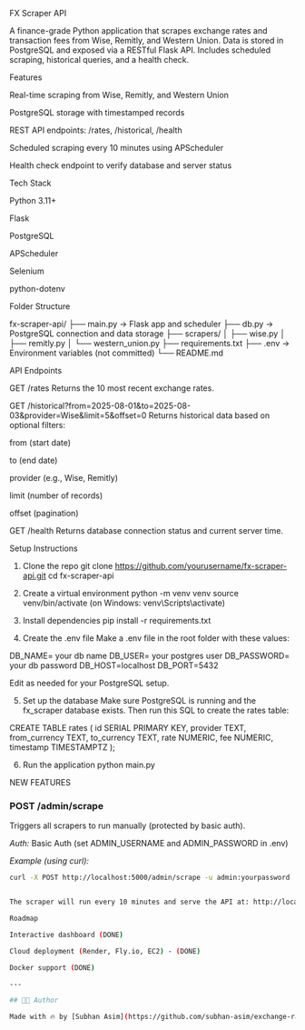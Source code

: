 FX Scraper API

A finance-grade Python application that scrapes exchange rates and transaction fees from Wise, Remitly, and Western Union. Data is stored in PostgreSQL and exposed via a RESTful Flask API. Includes scheduled scraping, historical queries, and a health check.

Features

Real-time scraping from Wise, Remitly, and Western Union

PostgreSQL storage with timestamped records

REST API endpoints: /rates, /historical, /health

Scheduled scraping every 10 minutes using APScheduler

Health check endpoint to verify database and server status


Tech Stack

Python 3.11+

Flask

PostgreSQL

APScheduler

Selenium

python-dotenv


Folder Structure

fx-scraper-api/
├── main.py                  → Flask app and scheduler
├── db.py                    → PostgreSQL connection and data storage
├── scrapers/
│   ├── wise.py
│   ├── remitly.py
│   └── western_union.py
├── requirements.txt
├── .env                     → Environment variables (not committed)
└── README.md

API Endpoints

GET /rates
Returns the 10 most recent exchange rates.

GET /historical?from=2025-08-01&to=2025-08-03&provider=Wise&limit=5&offset=0
Returns historical data based on optional filters:

from (start date)

to (end date)

provider (e.g., Wise, Remitly)

limit (number of records)

offset (pagination)


GET /health
Returns database connection status and current server time.

Setup Instructions

1. Clone the repo
git clone https://github.com/yourusername/fx-scraper-api.git
cd fx-scraper-api


2. Create a virtual environment
python -m venv venv
source venv/bin/activate        (on Windows: venv\Scripts\activate)


3. Install dependencies
pip install -r requirements.txt


4. Create the .env file
Make a .env file in the root folder with these values:



DB_NAME= your db name
DB_USER= your postgres user
DB_PASSWORD= your db password
DB_HOST=localhost
DB_PORT=5432

Edit as needed for your PostgreSQL setup.

5. Set up the database
Make sure PostgreSQL is running and the fx_scraper database exists.
Then run this SQL to create the rates table:



CREATE TABLE rates (
id SERIAL PRIMARY KEY,
provider TEXT,
from_currency TEXT,
to_currency TEXT,
rate NUMERIC,
fee NUMERIC,
timestamp TIMESTAMPTZ
);

6. Run the application
python main.py

NEW FEATURES

### POST /admin/scrape

Triggers all scrapers to run manually (protected by basic auth).

*Auth:* Basic Auth (set ADMIN_USERNAME and ADMIN_PASSWORD in .env)

*Example (using curl):*

```bash
curl -X POST http://localhost:5000/admin/scrape -u admin:yourpassword


The scraper will run every 10 minutes and serve the API at: http://localhost:5000

Roadmap

Interactive dashboard (DONE)

Cloud deployment (Render, Fly.io, EC2) - (DONE)

Docker support (DONE)

---

## 👨‍💻 Author

Made with 🔥 by [Subhan Asim](https://github.com/subhan-asim/exchange-rate-api)